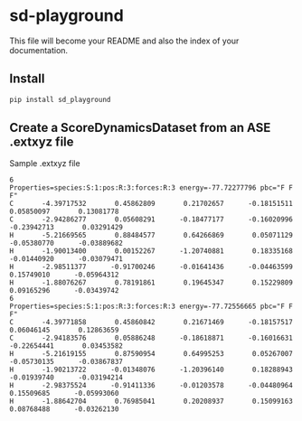 # sd-playground

<!-- WARNING: THIS FILE WAS AUTOGENERATED! DO NOT EDIT! -->

This file will become your README and also the index of your
documentation.

## Install

``` sh
pip install sd_playground
```

## Create a ScoreDynamicsDataset from an ASE .extxyz file

Sample .extxyz file

    6
    Properties=species:S:1:pos:R:3:forces:R:3 energy=-77.72277796 pbc="F F F"
    C       -4.39717532       0.45862809       0.21702657      -0.18151511       0.05850097       0.13081778
    C       -2.94286277       0.05608291      -0.18477177      -0.16020996      -0.23942713       0.03291429
    H       -5.21669565       0.88484577       0.64266869       0.05071129      -0.05380770      -0.03889682
    H       -1.90013400       0.00152267      -1.20740881       0.18335168      -0.01440920      -0.03079471
    H       -2.98511377      -0.91700246      -0.01641436      -0.04463599       0.15749010      -0.05964312
    H       -1.88076267       0.78191861       0.19645347       0.15229809       0.09165296      -0.03439742
    6
    Properties=species:S:1:pos:R:3:forces:R:3 energy=-77.72556665 pbc="F F F"
    C       -4.39771858       0.45860842       0.21671469      -0.18157517       0.06046145       0.12863659
    C       -2.94183576       0.05886248      -0.18618871      -0.16016631      -0.22654441       0.03453582
    H       -5.21619155       0.87590954       0.64995253       0.05267007      -0.05730135      -0.03867837
    H       -1.90213722      -0.01348076      -1.20396140       0.18288943      -0.01939740      -0.03194214
    H       -2.98375524      -0.91411336      -0.01203578      -0.04480964       0.15509685      -0.05993060
    H       -1.88642704       0.76985041       0.20208937       0.15099163       0.08768488      -0.03262130
